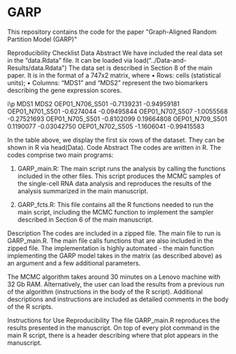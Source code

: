 # GARP
This repository contains the code for the paper "Graph-Aligned Random Partition Model (GARP)"

Reproducibility Checklist
Data
Abstract
We have included the real data set in the “data.Rdata” file. It can be loaded via load(“../Data-and-Results/data.Rdata") The data set is described in Section 8 of the main paper. It is in the format of a 747x2 matrix, where
•	Rows: cells (statistical units);
•	Columns: “MDS1” and “MDS2” represent the two biomarkers describing the gene expression scores.

i\p	             MDS1	      MDS2
OEP01_N706_S501	-0.7139231	-0.94959181
OEP01_N701_S501	-0.6274044	-0.09495844
OEP01_N707_S507	-1.0055568	-0.27521693
OEP01_N705_S501	-0.8102099	 0.19664808
OEP01_N709_S501	 0.1190077	-0.03042750
OEP01_N702_S505	-1.1606041	-0.99415583

In the table above, we display the first six rows of the dataset. They can be shown in R via head(Data).
Code
Abstract 
The codes are written in R. 
The codes comprise two main programs:

 1. GARP_main.R: The main script runs the analysis by calling the functions included in the other files. This script produces the MCMC samples of the single-cell RNA data analysis and reproduces the results of the analysis summarized in the main manuscript.
 
 2. GARP_fcts.R: This file contains all the R functions needed to run the main script, including the MCMC function to implement the sampler described in Section 6 of the main manuscript. 
	
Description 
The codes are included in a zipped file. The main file to run is GARP_main.R. The main file calls functions that are also included in the zipped file. The implementation is highly automated - the main function implementing the GARP model takes in the matrix (as described above) as an argument and a few additional parameters.


The MCMC algorithm takes around 30 minutes on a Lenovo machine with 32 Gb RAM. Alternatively, the user can load the results from a previous run of the algorithm (instructions in the body of the R script). Additional descriptions and instructions are included as detailed comments in the body of the R scripts.

Instructions for Use
Reproducibility
The file GARP_main.R reproduces the results presented in the manuscript. On top of every plot command in the main R script, there is a header describing where that plot appears in the manuscript.

